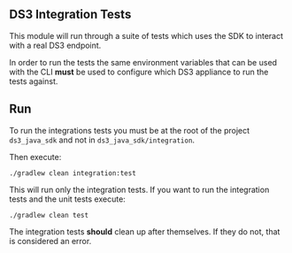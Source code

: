 DS3 Integration Tests
---------------------

This module will run through a suite of tests which uses the SDK to interact with a real DS3 endpoint.

In order to run the tests the same environment variables that can be used with the CLI **must** be used to configure which DS3 appliance to run the tests against.

## Run

To run the integrations tests you must be at the root of the project `ds3_java_sdk` and not in `ds3_java_sdk/integration`.

Then execute:

    ./gradlew clean integration:test
    
This will run only the integration tests.  If you want to run the integration tests and the unit tests execute:

    ./gradlew clean test
    
The integration tests **should** clean up after themselves.  If they do not, that is considered an error.